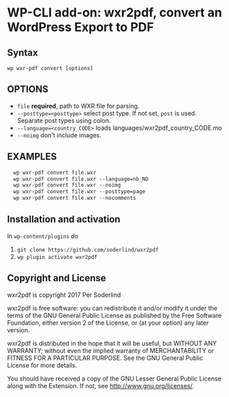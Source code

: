 # WP-CLI add-on: wxr2pdf, convert an WordPress Export to PDF

## Syntax

`wp wxr-pdf convert [options]` 

## OPTIONS
- `file` **required**, path to WXR file for parsing.
- `--posttype=<posttype>` select post type. If not set, `post` is used. Separate post types using colon.
- `--language=<country_CODE>` loads languages/wxr2pdf_country_CODE.mo
- `--noimg` don't include images.

## EXAMPLES
```txt
  wp wxr-pdf convert file.wxr
  wp wxr-pdf convert file.wxr --language=nb_NO
  wp wxr-pdf convert file.wxr --noimg
  wp wxr-pdf convert file.wxr --posttype=page
  wp wxr-pdf convert file.wxr --nocomments
```
## Installation and activation
In `wp-content/plugins` do

1. `git clone https://github.com/soderlind/wxr2pdf`
1. `wp plugin activate wxr2pdf`

## Copyright and License

wxr2pdf is copyright 2017 Per Soderlind

wxr2pdf is free software: you can redistribute it and/or modify it under the terms of the GNU General Public License as published by the Free Software Foundation, either version 2 of the License, or (at your option) any later version.

wxr2pdf is distributed in the hope that it will be useful, but WITHOUT ANY WARRANTY; without even the implied warranty of MERCHANTABILITY or FITNESS FOR A PARTICULAR PURPOSE. See the GNU General Public License for more details.

You should have received a copy of the GNU Lesser General Public License along with the Extension. If not, see http://www.gnu.org/licenses/.
